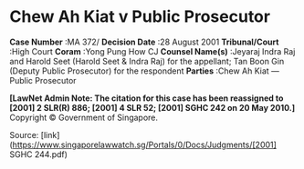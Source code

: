 # Chew Ah Kiat v Public Prosecutor 



**Case Number** :MA 372/ **Decision Date** :28 August 2001 **Tribunal/Court** :High Court **Coram** :Yong Pung How CJ **Counsel Name(s)** :Jeyaraj Indra Raj and Harold Seet (Harold Seet & Indra Raj) for the appellant; Tan Boon Gin (Deputy Public Prosecutor) for the respondent **Parties** :Chew Ah Kiat — Public Prosecutor 

**[LawNet Admin Note: The citation for this case has been reassigned to <span class="citation">[2001] 2 SLR(R) 886</span>; <span class="citation">[2001] 4 SLR 52</span>; <span class="citation">[2001] SGHC 242</span> on 20 May 2010.]** Copyright © Government of Singapore. 


Source: [link](https://www.singaporelawwatch.sg/Portals/0/Docs/Judgments/[2001] SGHC 244.pdf)
